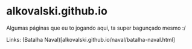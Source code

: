 # alkovalski.github.io
Algumas páginas que eu to jogando aqui, ta super bagunçado mesmo :/

Links:
(Batalha Naval)[alkovalski.github.io/naval/batalha-naval.html]
